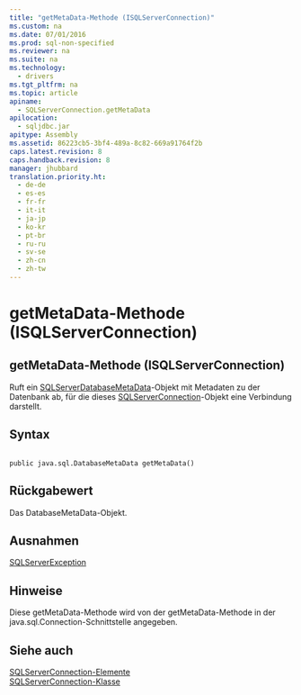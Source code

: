 ```yaml
---
title: "getMetaData-Methode (ISQLServerConnection)"
ms.custom: na
ms.date: 07/01/2016
ms.prod: sql-non-specified
ms.reviewer: na
ms.suite: na
ms.technology: 
  - drivers
ms.tgt_pltfrm: na
ms.topic: article
apiname: 
  - SQLServerConnection.getMetaData
apilocation: 
  - sqljdbc.jar
apitype: Assembly
ms.assetid: 86223cb5-3bf4-489a-8c82-669a91764f2b
caps.latest.revision: 8
caps.handback.revision: 8
manager: jhubbard
translation.priority.ht: 
  - de-de
  - es-es
  - fr-fr
  - it-it
  - ja-jp
  - ko-kr
  - pt-br
  - ru-ru
  - sv-se
  - zh-cn
  - zh-tw
---
```

# getMetaData-Methode (ISQLServerConnection)
    
## getMetaData\-Methode \(ISQLServerConnection\)  
 Ruft ein [SQLServerDatabaseMetaData](../content/SQLServerDatabaseMetaData-Class.md)\-Objekt mit Metadaten zu der Datenbank ab, für die dieses [SQLServerConnection](../content/SQLServerConnection-Class.md)\-Objekt eine Verbindung darstellt.  
  
## Syntax  
  
```  
  
public java.sql.DatabaseMetaData getMetaData()  
```  
  
## Rückgabewert  
 Das DatabaseMetaData\-Objekt.  
  
## Ausnahmen  
 [SQLServerException](../content/SQLServerException-Class.md)  
  
## Hinweise  
 Diese getMetaData\-Methode wird von der getMetaData\-Methode in der java.sql.Connection\-Schnittstelle angegeben.  
  
## Siehe auch  
 [SQLServerConnection-Elemente](../content/SQLServerConnection-Members.md)   
 [SQLServerConnection-Klasse](../content/SQLServerConnection-Class.md)  
  
  